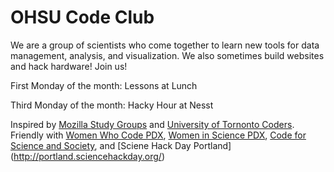 # OHSU Code Club

We are a group of scientists who come together to learn new tools for data management, analysis, and visualization. We also sometimes build websites and hack hardware! Join us!

First Monday of the month: Lessons at Lunch

Third Monday of the month: Hacky Hour at Nesst

Inspired by [Mozilla Study Groups](https://mozillascience.github.io/studyGroupHandbook/) and [University of Tornonto Coders](https://uoftcoders.github.io/studyGroup/). Friendly with [Women Who Code PDX](https://www.meetup.com/Women-Who-Code-Portland/), [Women in Science PDX](http://wisportland.weebly.com/), [Code for Science and Society](https://codeforscience.org/team), and [Sciene Hack Day Portland] (http://portland.sciencehackday.org/)
